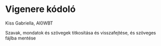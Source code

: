 # Vigenere kódoló

Kiss Gabriella, AI0WBT

Szavak, mondatok és szövegek titkosítása és visszafejtése, és szöveges fájlba mentése